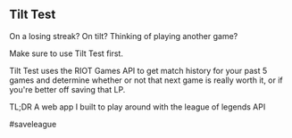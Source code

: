 ## Tilt Test

On a losing streak? On tilt? Thinking of playing another game?

Make sure to use Tilt Test first.

Tilt Test uses the RIOT Games API to get match history for your past 5 games and determine whether or not that next game is really worth it, or if you're better off saving that LP.

TL;DR A web app I built to play around with the league of legends API 

#saveleague
